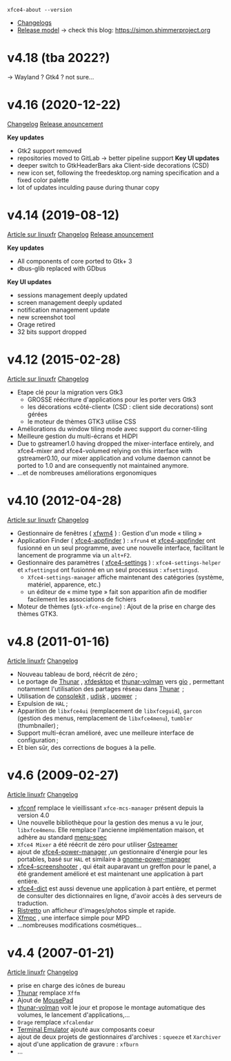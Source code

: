 `xfce4-about --version`

* [Changelogs](https://xfce.org/download/changelogs) 
* [Release model](https://www.xfce.org/about/releasemodel) 
→ check this blog: https://simon.shimmerproject.org
# v4.18 (tba 2022?) 
→ Wayland ? Gtk4 ? not sure...
# v4.16 (2020-12-22) 
 [Changelog](https://xfce.org/download/changelogs/4.16) 
 [Release anouncement](https://xfce.org/about/news/?post=1608595200) 

**Key updates**
* Gtk2 support removed
* repositories moved to GitLab → better pipeline support
**Key UI updates**
* deeper switch to GtkHeaderBars aka Client-side decorations (CSD)
* new icon set, following the freedesktop.org naming specification and a fixed color palette
* lot of updates inculding pause during thunar copy
# v4.14 (2019-08-12) 
 [Article sur linuxfr](https://linuxfr.org/news/sortie-du-bureau-leger-xfce-4-14) 
 [Changelog](https://xfce.org/download/changelogs/4.14) 
 [Release anouncement](https://www.xfce.org/about/news/?post=1565568000) 

**Key updates**
* All components of core ported to Gtk+ 3
* dbus-glib replaced with GDbus

**Key UI updates**
* sessions management deeply updated
* screen management deeply updated
* notification management update
* new screenshot tool
* Orage retired
* 32 bits support dropped
# v4.12 (2015-02-28) 
 [Article sur linuxfr](https://linuxfr.org/news/xfce-4-12-est-la) 
 [Changelog](https://xfce.org/download/changelogs/4.12) 

* Etape clé pour la migration vers Gtk3
	* GROSSE réécriture d'applications pour les porter vers Gtk3
	* les décorations «côté-client» (CSD : client side decorations) sont gérées
	* le moteur de thèmes GTK3 utilise CSS
* Améliorations du window tiling mode avec support du corner-tiling
* Meilleure gestion du multi-écrans et HiDPI
* Due to gstreamer1.0 having dropped the mixer-interface entirely, and xfce4-mixer and xfce4-volumed relying on this interface with gstreamer0.10, our mixer application and volume daemon cannot be ported to 1.0 and are consequently not maintained anymore.
* …et de nombreuses améliorations ergonomiques
# v4.10 (2012-04-28) 
 [Article sur linuxfr](https://linuxfr.org/news/xfce-4-10-est-disponible) 
 [Changelog](https://xfce.org/download/changelogs/4.10) 

* Gestionnaire de fenêtres ( [xfwm4](https://docs.xfce.org/xfce/xfwm4/start) ) : Gestion d'un mode « tiling »
* Application Finder ( [xfce4-appfinder](https://docs.xfce.org/xfce/xfce4-appfinder/start) ) : `xfrun4` et [xfce4-appfinder](https://docs.xfce.org/xfce/xfce4-appfinder/start) ont fusionné en un seul programme, avec une nouvelle interface, facilitant le lancement de programme via un `alt+F2`.
* Gestionnaire des paramètres ( [xfce4-settings](https://docs.xfce.org/xfce/xfce4-settings/start) ) : `xfce4-settings-helper` et `xfsettingsd` ont fusionné en un seul processus : `xfsettingsd`. 
	* `Xfce4-settings-manager` affiche maintenant des catégories (système, matériel, apparence, etc.)
	* un éditeur de « mime type » fait son apparition afin de modifier facilement les associations de fichiers
* Moteur de thèmes (`gtk-xfce-engine`) : Ajout de la prise en charge des thèmes GTK3. 
# v4.8 (2011-01-16) 
 [Article linuxfr](https://linuxfr.org/news/xfce-48-est-l%C3%A0%E2%80%AF--2) 
 [Changelog](https://www.xfce.org/download/changelogs/4.8) 

* Nouveau tableau de bord, réécrit de zéro ;
* Le portage de [Thunar](https://docs.xfce.org/xfce/thunar/Start) , [xfdesktop](https://docs.xfce.org/xfce/xfdesktop/start) et [thunar-volman](https://goodies.xfce.org/projects/thunar-plugins/thunar-volman) vers [gio](https://developer.gnome.org/gio/stable/) , permettant notamment l'utilisation des partages réseau dans [Thunar](https://docs.xfce.org/xfce/thunar/Start)  ;
* Utilisation de [consolekit](https://www.freedesktop.org/wiki/Software/ConsoleKit/) , [udisk](https://www.freedesktop.org/wiki/Software/udisks/) , [upower](https://upower.freedesktop.org/)  ;
* Expulsion de `HAL` ;
* Apparition de `libxfce4ui` (remplacement de `libxfcegui4`), `garcon` (gestion des menus, remplacement de `libxfce4menu`), `tumbler` (thumbnailer) ;
* Support multi-écran amélioré, avec une meilleure interface de configuration ;
* Et bien sûr, des corrections de bogues à la pelle.
# v4.6 (2009-02-27) 
 [Article linuxfr](https://linuxfr.org/news/xfce-46-et-tout-va-plus-vite) 
 [Changelog](https://xfce.org/download/changelogs/4.6.0) 

* [xfconf](https://docs.xfce.org/xfce/xfconf/start) remplace le vieillissant `xfce-mcs-manager` présent depuis la version 4.0
* Une nouvelle bibliothèque pour la gestion des menus a vu le jour, `libxfce4menu`. Elle remplace l'ancienne implémentation maison, et adhère au standard [menu-spec](https://standards.freedesktop.org/menu-spec/latest/) 
* `Xfce4 Mixer` a été réécrit de zéro pour utiliser [Gstreamer](https://fr.wikipedia.org/wiki/GStreamer) 
* ajout de [xfce4-power-manager](https://goodies.xfce.org/projects/applications/xfce4-power-manager) ,un gestionnaire d'énergie pour les portables, basé sur `HAL` et similaire à [gnome-power-manager](https://projects-old.gnome.org/gnome-power-manager/) 
* [xfce4-screenshooter](https://docs.xfce.org/apps/screenshooter/start) , qui était auparavant un greffon pour le panel, a été grandement amélioré et est maintenant une application à part entière. 
* [xfce4-dict](https://goodies.xfce.org/projects/applications/xfce4-dict) est aussi devenue une application à part entière, et permet de consulter des dictionnaires en ligne, d'avoir accès à des serveurs de traduction. 
* [Ristretto](https://docs.xfce.org/apps/ristretto/start) un afficheur d'images/photos simple et rapide. 
* [Xfmpc](https://goodies.xfce.org/projects/applications/xfmpc) , une interface simple pour MPD
* …nombreuses modifications cosmétiques…
# v4.4 (2007-01-21) 
 [Article linuxfr](https://linuxfr.org/news/sortie-de-xfce-44-lautre-environnement-de-bureau) 
 [Changelog](https://xfce.org/download/changelogs/4.4.0) 

* prise en charge des icônes de bureau
* [Thunar](https://docs.xfce.org/xfce/thunar/Start) remplace `Xffm`
* Ajout de [MousePad](https://git.xfce.org/apps/mousepad/about/) 
* [thunar-volman](https://goodies.xfce.org/projects/thunar-plugins/thunar-volman) voit le jour et propose le montage automatique des volumes, le lancement d'applications,…
* `Orage` remplace `xfcalendar`
* [Terminal Emulator](https://docs.xfce.org/apps/terminal/start) ajouté aux composants coeur
* ajout de deux projets de gestionnaires d'archives : `squeeze` et `Xarchiver`
* ajout d'une application de gravure : `xfburn`
* …
